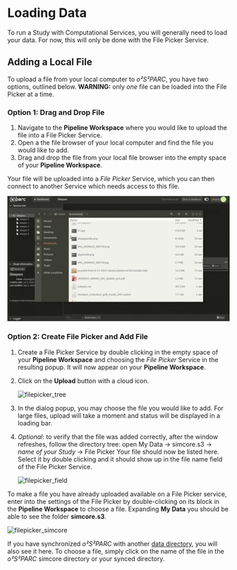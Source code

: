 # Loading Data

To run a Study with Computational Services, you will generally need to load your data. For now, this will only be done with the File Picker Service. 

## Adding a Local File
To upload a file from your local computer to *o²S²PARC*, you have two options, outlined below. **WARNING:** only *one* file can be loaded into the File Picker at a time.

### Option 1: Drag and Drop File
1. Navigate to the **Pipeline Workspace** where you would like to upload the file into a File Picker Service.
2. Open a the file browser of your local computer and find the file you would like to add.
3. Drag and drop the file from your local file browser into the empty space of your **Pipeline Workspace**.

Your file will be uploaded into a *File Picker* Service, which you can then connect to another Service which needs access to this file.

![dragdrop](../../../_media/addfile.gif)

### Option 2: Create File Picker and Add File
1. Create a File Picker Service by double clicking in the empty space of your **Pipeline Workspace** and choosing the *File Picker* Service in the resulting popup. It will now appear on your **Pipeline Workspace**. 
2. Click on the __Upload__ button with a cloud icon. 

    ![filepicker_tree](https://user-images.githubusercontent.com/28002886/137344873-6c101297-b228-4014-be65-f81c9aa63fb1.png ':size=600%')
3. In the dialog popup, you may choose the file you would like to add. For large files, upload will take a moment and status will be displayed in a loading bar.
4. *Optional*: to verify that the file was added correctly, after the window refreshes, follow the directory tree: open My Data -> simcore.s3 -> *name of your Study* -> File Picker
Your file should now be listed here. Select it by double clicking and it should show up in the file name field of the File Picker Service.

    ![filepicker_field](https://user-images.githubusercontent.com/28002886/137345517-56f18087-404b-4e09-bbc4-e45e35ba106f.png ':size=250%')

To make a file you have already uploaded available on a File Picker service, enter into the settings of the File Picker by double-clicking on its block in the **Pipeline Workspace** to choose a file. Expanding __My Data__ you should be able to see the folder __simcore.s3__.

![filepicker_simcore](https://user-images.githubusercontent.com/28002886/137346154-e445560f-a9e2-40f3-b488-a1229580c368.png ':size=600%')

If you have synchronized *o²S²PARC* with another [data directory](/docs/platform_introduction/Data.md), you will also see it here. To choose a file, simply click on the name of the file in the *o²S²PARC* simcore directory or your synced directory.
